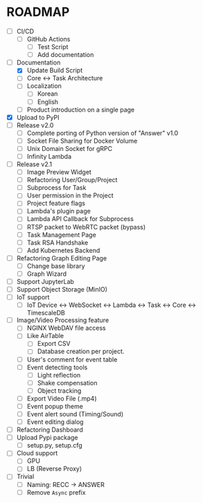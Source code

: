 # ROADMAP

- [ ] CI/CD
  - [ ] GitHub Actions
    - [ ] Test Script
    - [ ] Add documentation
- [ ] Documentation
  - [x] Update Build Script
  - [ ] Core <-> Task Architecture
  - [ ] Localization
    - [ ] Korean
    - [ ] English
  - [ ] Product introduction on a single page
- [x] Upload to PyPI
- [ ] Release v2.0
  - [ ] Complete porting of Python version of "Answer" v1.0
  - [ ] Socket File Sharing for Docker Volume
  - [ ] Unix Domain Socket for gRPC
  - [ ] Infinity Lambda
- [ ] Release v2.1
  - [ ] Image Preview Widget
  - [ ] Refactoring User/Group/Project
  - [ ] Subprocess for Task
  - [ ] User permission in the Project
  - [ ] Project feature flags
  - [ ] Lambda's plugin page
  - [ ] Lambda API Callback for Subprocess
  - [ ] RTSP packet to WebRTC packet (bypass)
  - [ ] Task Management Page
  - [ ] Task RSA Handshake
  - [ ] Add Kubernetes Backend
- [ ] Refactoring Graph Editing Page
  - [ ] Change base library
  - [ ] Graph Wizard
- [ ] Support JupyterLab
- [ ] Support Object Storage (MinIO)
- [ ] IoT support
  - [ ] IoT Device <-> WebSocket <-> Lambda <-> Task <-> Core <-> TimescaleDB
- [ ] Image/Video Processing feature
  - [ ] NGINX WebDAV file access
  - [ ] Like AirTable
    - [ ] Export CSV
    - [ ] Database creation per project.
  - [ ] User's comment for event table
  - [ ] Event detecting tools
    - [ ] Light reflection
    - [ ] Shake compensation
    - [ ] Object tracking
  - [ ] Export Video File (.mp4)
  - [ ] Event popup theme
  - [ ] Event alert sound (Timing/Sound)
  - [ ] Event editing dialog
- [ ] Refactoring Dashboard
- [ ] Upload Pypi package
  - [ ] setup.py, setup.cfg
- [ ] Cloud support
  - [ ] GPU
  - [ ] LB (Reverse Proxy)
- [ ] Trivial
  - [ ] Naming: RECC -> ANSWER
  - [ ] Remove `Async` prefix
